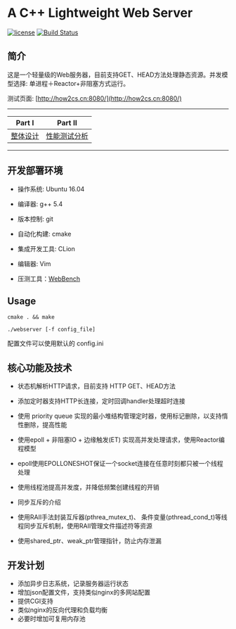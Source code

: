 # A C++ Lightweight Web Server


[![license](https://img.shields.io/github/license/mashape/apistatus.svg)](https://opensource.org/licenses/MIT)
[![Build Status](https://travis-ci.org/MarvinLe/WebServer.svg?branch=master)](https://travis-ci.org/MarvinLe/WebServer)


## 简介

这是一个轻量级的Web服务器，目前支持GET、HEAD方法处理静态资源。并发模型选择: 单进程＋Reactor+非阻塞方式运行。

测试页面: [http://how2cs.cn:8080/](http://how2cs.cn:8080/)


---

| Part Ⅰ | Part Ⅱ |
| :---------: | :---------: |
|  [整体设计](https://github.com/MarvinLe/WebServer/blob/master/%E6%95%B4%E4%BD%93%E8%AE%BE%E8%AE%A1.md)| [性能测试分析](https://github.com/MarvinLe/WebServer/blob/master/%E6%80%A7%E8%83%BD%E6%B5%8B%E8%AF%95%E5%88%86%E6%9E%90.md) |

---

## 开发部署环境

+ 操作系统: Ubuntu 16.04

+ 编译器: g++ 5.4

+ 版本控制: git

+ 自动化构建: cmake

+ 集成开发工具: CLion

+ 编辑器: Vim

+ 压测工具：[WebBench](https://github.com/EZLippi/WebBench)



## Usage

```
cmake . && make 

./webserver [-f config_file] 
```
配置文件可以使用默认的 config.ini

## 核心功能及技术

+ 状态机解析HTTP请求，目前支持 HTTP GET、HEAD方法

+ 添加定时器支持HTTP长连接，定时回调handler处理超时连接

+ 使用 priority queue 实现的最小堆结构管理定时器，使用标记删除，以支持惰性删除，提高性能

+ 使用epoll + 非阻塞IO + 边缘触发(ET) 实现高并发处理请求，使用Reactor编程模型

+ epoll使用EPOLLONESHOT保证一个socket连接在任意时刻都只被一个线程处理

+ 使用线程池提高并发度，并降低频繁创建线程的开销
+ 同步互斥的介绍

+ 使用RAII手法封装互斥器(pthrea_mutex_t)、 条件变量(pthread_cond_t)等线程同步互斥机制，使用RAII管理文件描述符等资源

+ 使用shared_ptr、weak_ptr管理指针，防止内存泄漏

  

## 开发计划
+ 添加异步日志系统，记录服务器运行状态
+ 增加json配置文件，支持类似nginx的多网站配置
+ 提供CGI支持
+ 类似nginx的反向代理和负载均衡
+ 必要时增加可复用内存池
